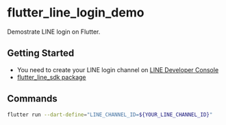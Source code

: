 # flutter_line_login_demo

Demostrate LINE login on Flutter.

## Getting Started

- You need to create your LINE login channel on [LINE Developer Console](https://developers.line.biz/en/)
- [flutter_line_sdk package](https://pub.dev/packages/flutter_line_sdk)

## Commands

```bash
flutter run --dart-define="LINE_CHANNEL_ID=${YOUR_LINE_CHANNEL_ID}"
```
